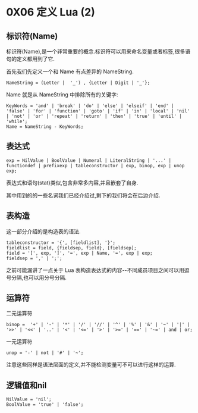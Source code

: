 # 0X06 定义 Lua (2)

## 标识符(Name)

标识符(Name),是一个非常重要的概念.标识符可以用来命名变量或者标签,很多语句的定义都用到了它.

首先我们先定义一个和 Name 有点差异的 NameString.

```EBNF
NameString = (Letter |  '_') , {Letter | Digit | '_'};
```

Name 就是从 NameString 中排除所有的关键字:

```EBNF
KeyWords = 'and' | 'break' | 'do' | 'else' | 'elseif' | 'end' | 'false' | 'for' | 'function' | 'goto' | 'if' | 'in' | 'local' | 'nil' | 'not' | 'or' | 'repeat' | 'return' | 'then' | 'true' | 'until' | 'while';
Name = NameString - KeyWords;
```

## 表达式

```EBNF
exp = NilValue | BoolValue | Numeral | LiteralString | '...' | functiondef | prefixexp | tableconstructor | exp, binop, exp | unop exp;
```

表达式和语句(stat)类似,包含非常多内容,并且嵌套了自身.

其中用到的的一些名词我们已经介绍过,剩下的我们将会在后边介绍.

## 表构造

这一部分介绍的是构造表的语法.

```EBNF
tableconstructor = '{', [fieldlist], '}';
fieldlist = field, {fieldsep, field}, [fieldsep];
field = '[', exp, ']', '=', exp | Name, '=', exp | exp;
fieldsep = ',' | ';';
```

之前可能漏讲了一点关于 Lua 表构造表达式的内容--不同成员项目之间可以用逗号分隔,也可以用分号分隔.

## 运算符

二元运算符

```EBNF
binop =  '+' | '-' | '*' | '/' | '//' | '^' | '%' | '&' | '~' | '|' | '>>' | '<<' | '..' | '<' | '<=' | '>' | '>=' | '==' | '~=' | and | or;
```

一元运算符

```EBNF
unop = '-' | not | '#' | '~';
```

注意这些同样是语法层面的定义,并不能检测变量可不可以进行这样的运算.

## 逻辑值和nil

```EBNF
NilValue = 'nil';
BoolValue = 'true' | 'false';
```
